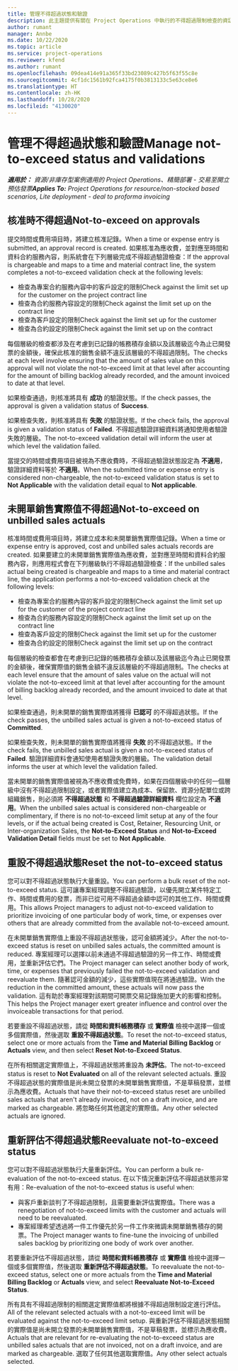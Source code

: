 ```yaml
---
title: 管理不得超過狀態和驗證
description: 此主題提供有關在 Project Operations 中執行的不得超過限制檢查的資訊。
author: rumant
manager: Annbe
ms.date: 10/22/2020
ms.topic: article
ms.service: project-operations
ms.reviewer: kfend
ms.author: rumant
ms.openlocfilehash: 09dea414e91a365f33bd23089c427b5f63f55c8e
ms.sourcegitcommit: 4cf1dc1561b92fca4175f0b3813133c5e63ce8e6
ms.translationtype: HT
ms.contentlocale: zh-HK
ms.lasthandoff: 10/28/2020
ms.locfileid: "4130020"
---
```

# <a name="manage-not-to-exceed-status-and-validations"></a><span data-ttu-id="3baa7-103">管理不得超過狀態和驗證</span><span class="sxs-lookup"><span data-stu-id="3baa7-103">Manage not-to-exceed status and validations</span></span> 

<span data-ttu-id="3baa7-104">_**適用於：** 資源/非庫存型案例適用的 Project Operations、精簡部署 - 交易至開立預估發票_</span><span class="sxs-lookup"><span data-stu-id="3baa7-104">_**Applies To:** Project Operations for resource/non-stocked based scenarios, Lite deployment - deal to proforma invoicing_</span></span>

## <a name="not-to-exceed-on-approvals"></a><span data-ttu-id="3baa7-105">核准時不得超過</span><span class="sxs-lookup"><span data-stu-id="3baa7-105">Not-to-exceed on approvals</span></span>

<span data-ttu-id="3baa7-106">提交時間或費用項目時，將建立核准記錄。</span><span class="sxs-lookup"><span data-stu-id="3baa7-106">When a time or expense entry is submitted, an approval record is created.</span></span> <span data-ttu-id="3baa7-107">如果核准為應收費，並對應至時間和資料合約服務內容，則系統會在下列層級完成不得超過驗證檢查：</span><span class="sxs-lookup"><span data-stu-id="3baa7-107">If the approval is chargeable and maps to a time and material contract line, the system completes a not-to-exceed validation check at the following levels:</span></span>

  - <span data-ttu-id="3baa7-108">檢查為專案合約服務內容中的客戶設定的限制</span><span class="sxs-lookup"><span data-stu-id="3baa7-108">Check against the limit set up for the customer on the project contract line</span></span>
  - <span data-ttu-id="3baa7-109">檢查為合約服務內容設定的限制</span><span class="sxs-lookup"><span data-stu-id="3baa7-109">Check against the limit set up on the contract line</span></span>
  - <span data-ttu-id="3baa7-110">檢查為客戶設定的限制</span><span class="sxs-lookup"><span data-stu-id="3baa7-110">Check against the limit set up for the customer</span></span>
  - <span data-ttu-id="3baa7-111">檢查為合約設定的限制</span><span class="sxs-lookup"><span data-stu-id="3baa7-111">Check against the limit set up on the contract</span></span>

<span data-ttu-id="3baa7-112">每個層級的檢查都涉及在考慮到已記錄的帳務積存金額以及該層級迄今為止已開發票的金額後，確保此核准的銷售金額不違反該層級的不得超過限制。</span><span class="sxs-lookup"><span data-stu-id="3baa7-112">The checks at each level involve ensuring that the amount of sales value on this approval will not violate the not-to-exceed limit at that level after accounting for the amount of billing backlog already recorded, and the amount invoiced to date at that level.</span></span>

<span data-ttu-id="3baa7-113">如果檢查通過，則核准將具有 **成功** 的驗證狀態。</span><span class="sxs-lookup"><span data-stu-id="3baa7-113">If the check passes, the approval is given a validation status of **Success**.</span></span>

<span data-ttu-id="3baa7-114">如果檢查失敗，則核准將具有 **失敗** 的驗證狀態。</span><span class="sxs-lookup"><span data-stu-id="3baa7-114">If the check fails, the approval is given a validation status of **Failed**.</span></span> <span data-ttu-id="3baa7-115">不得超過驗證詳細資料將通知使用者驗證失敗的層級。</span><span class="sxs-lookup"><span data-stu-id="3baa7-115">The not-to-exceed validation detail will inform the user at which level the validation failed.</span></span>

<span data-ttu-id="3baa7-116">當提交的時間或費用項目被視為不應收費時，不得超過驗證狀態設定為 **不適用**，驗證詳細資料等於 **不適用**。</span><span class="sxs-lookup"><span data-stu-id="3baa7-116">When the submitted time or expense entry is considered non-chargeable, the not-to-exceed validation status is set to **Not Applicable** with the validation detail equal to **Not applicable**.</span></span>

## <a name="not-to-exceed-on-unbilled-sales-actuals"></a><span data-ttu-id="3baa7-117">未開單銷售實際值不得超過</span><span class="sxs-lookup"><span data-stu-id="3baa7-117">Not-to-exceed on unbilled sales actuals</span></span>

<span data-ttu-id="3baa7-118">核准時間或費用項目時，將建立成本和未開單銷售實際值記錄。</span><span class="sxs-lookup"><span data-stu-id="3baa7-118">When a time or expense entry is approved, cost and unbilled sales actuals records are created.</span></span> <span data-ttu-id="3baa7-119">如果要建立的未開單銷售實際值為應收費，並對應至時間和資料合約服務內容，則應用程式會在下列層級執行不得超過驗證檢查：</span><span class="sxs-lookup"><span data-stu-id="3baa7-119">If the unbilled sales actual being created is chargeable and maps to a time and material contract line, the application performs a not-to-exceed validation check at the following levels:</span></span>

  - <span data-ttu-id="3baa7-120">檢查為專案合約服務內容的客戶設定的限制</span><span class="sxs-lookup"><span data-stu-id="3baa7-120">Check against the limit set up for the customer of the project contract line</span></span>
  - <span data-ttu-id="3baa7-121">檢查為合約服務內容設定的限制</span><span class="sxs-lookup"><span data-stu-id="3baa7-121">Check against the limit set up on the contract line</span></span>
  - <span data-ttu-id="3baa7-122">檢查為客戶設定的限制</span><span class="sxs-lookup"><span data-stu-id="3baa7-122">Check against the limit set up for the customer</span></span>
  - <span data-ttu-id="3baa7-123">檢查為合約設定的限制</span><span class="sxs-lookup"><span data-stu-id="3baa7-123">Check against the limit set up on the contract</span></span>

<span data-ttu-id="3baa7-124">每個層級的檢查都會在考慮到已記錄的帳務積存金額以及該層級迄今為止已開發票的金額後，確保實際值的銷售金額不違反該層級的不得超過限制。</span><span class="sxs-lookup"><span data-stu-id="3baa7-124">The checks at each level ensure that the amount of sales value on the actual will not violate the not-to-exceed limit at that level after accounting for the amount of billing backlog already recorded, and the amount invoiced to date at that level.</span></span>

<span data-ttu-id="3baa7-125">如果檢查通過，則未開單的銷售實際值將獲得 **已認可** 的不得超過狀態。</span><span class="sxs-lookup"><span data-stu-id="3baa7-125">If the check passes, the unbilled sales actual is given a not-to-exceed status of **Committed**.</span></span>

<span data-ttu-id="3baa7-126">如果檢查失敗，則未開單的銷售實際值將獲得 **失敗** 的不得超過狀態。</span><span class="sxs-lookup"><span data-stu-id="3baa7-126">If the check fails, the unbilled sales actual is given a not-to-exceed status of **Failed**.</span></span> <span data-ttu-id="3baa7-127">驗證詳細資料會通知使用者驗證失敗的層級。</span><span class="sxs-lookup"><span data-stu-id="3baa7-127">The validation detail informs the user at which level the validation failed.</span></span>

<span data-ttu-id="3baa7-128">當未開單的銷售實際值被視為不應收費或免費時，如果在四個層級中的任何一個層級中沒有不得超過限制設定，或者實際值建立為成本、保留款、資源分配單位或跨組織銷售，則必須將 **不得超過狀態** 和 **不得超過驗證詳細資料** 欄位設定為 **不適用**。</span><span class="sxs-lookup"><span data-stu-id="3baa7-128">When the unbilled sales actual is considered non-chargeable or complimentary, if there is no not-to-exceed limit setup at any of the four levels, or if the actual being created is Cost, Retainer, Resourcing Unit, or Inter-organization Sales, the **Not-to-Exceed Status** and **Not-to-Exceed Validation Detail** fields must be set to **Not Applicable**.</span></span>

## <a name="reset-the-not-to-exceed-status"></a><span data-ttu-id="3baa7-129">重設不得超過狀態</span><span class="sxs-lookup"><span data-stu-id="3baa7-129">Reset the not-to-exceed status</span></span>

<span data-ttu-id="3baa7-130">您可以對不得超過狀態執行大量重設。</span><span class="sxs-lookup"><span data-stu-id="3baa7-130">You can perform a bulk reset of the not-to-exceed status.</span></span> <span data-ttu-id="3baa7-131">這可讓專案經理調整不得超過驗證，以優先開立某件特定工作、時間或費用的發票，而非已從可用不得超過金額中認可的其他工作、時間或費用。</span><span class="sxs-lookup"><span data-stu-id="3baa7-131">This allows Project managers to adjust not-to-exceed validation to prioritize invoicing of one particular body of work, time, or expenses over others that are already committed from the available not-to-exceed amount.</span></span>

<span data-ttu-id="3baa7-132">在未開單銷售實際值上重設不得超過狀態後，認可金額將減少。</span><span class="sxs-lookup"><span data-stu-id="3baa7-132">After the not-to-exceed status is reset on unbilled sales actuals, the committed amount is reduced.</span></span> <span data-ttu-id="3baa7-133">專案經理可以選擇以前未通過不得超過驗證的另一件工作、時間或費用，並重新評估它們。</span><span class="sxs-lookup"><span data-stu-id="3baa7-133">The Project manager can select another body of work, time, or expenses that previously failed the not-to-exceed validation and reevaluate them.</span></span> <span data-ttu-id="3baa7-134">隨著認可金額的減少，這些實際值現在將通過驗證。</span><span class="sxs-lookup"><span data-stu-id="3baa7-134">With the reduction in the committed amount, these actuals will now pass the validation.</span></span> <span data-ttu-id="3baa7-135">這有助於專案經理對該期間可開票交易記錄施加更大的影響和控制。</span><span class="sxs-lookup"><span data-stu-id="3baa7-135">This helps the Project manager exert greater influence and control over the invoiceable transactions for that period.</span></span>

<span data-ttu-id="3baa7-136">若要重設不得超過狀態，請從 **時間和資料帳務積存** 或 **實際值** 檢視中選擇一個或多個實際值，然後選取 **重設不得超過狀態**。</span><span class="sxs-lookup"><span data-stu-id="3baa7-136">To reset the not-to-exceed status, select one or more actuals from the **Time and Material Billing Backlog** or **Actuals** view, and then select **Reset Not-to-Exceed Status**.</span></span>

<span data-ttu-id="3baa7-137">在所有相關選定實際值上，不得超過狀態將重設為 **未評估**。</span><span class="sxs-lookup"><span data-stu-id="3baa7-137">The not-to-exceed status is reset to **Not Evaluated** on all of the relevant selected actuals.</span></span> <span data-ttu-id="3baa7-138">重設不得超過狀態的實際值是尚未開立發票的未開單銷售實際值，不是草稿發票，並標示為應收費。</span><span class="sxs-lookup"><span data-stu-id="3baa7-138">Actuals that have their not-to-exceed status reset are unbilled sales actuals that aren't already invoiced, not on a draft invoice, and are marked as chargeable.</span></span> <span data-ttu-id="3baa7-139">將忽略任何其他選定的實際值。</span><span class="sxs-lookup"><span data-stu-id="3baa7-139">Any other selected actuals are ignored.</span></span>

## <a name="reevaluate-not-to-exceed-status"></a><span data-ttu-id="3baa7-140">重新評估不得超過狀態</span><span class="sxs-lookup"><span data-stu-id="3baa7-140">Reevaluate not-to-exceed status</span></span>

<span data-ttu-id="3baa7-141">您可以對不得超過狀態執行大量重新評估。</span><span class="sxs-lookup"><span data-stu-id="3baa7-141">You can perform a bulk re-evaluation of the not-to-exceed status.</span></span> <span data-ttu-id="3baa7-142">在以下情況重新評估不得超過狀態非常有用：</span><span class="sxs-lookup"><span data-stu-id="3baa7-142">Re-evaluation of the not-to-exceed status is useful when:</span></span>

  - <span data-ttu-id="3baa7-143">與客戶重新談判了不得超過限制，且需要重新評估實際值。</span><span class="sxs-lookup"><span data-stu-id="3baa7-143">There was a renegotiation of not-to-exceed limits with the customer and actuals will need to be reevaluated.</span></span>
  - <span data-ttu-id="3baa7-144">專案經理希望透過將一件工作優先於另一件工作來微調未開單銷售積存的開票。</span><span class="sxs-lookup"><span data-stu-id="3baa7-144">The Project manager wants to fine-tune the invoicing of unbilled sales backlog by prioritizing one body of work over another.</span></span>

<span data-ttu-id="3baa7-145">若要重新評估不得超過狀態，請從 **時間和資料帳務積存** 或 **實際值** 檢視中選擇一個或多個實際值，然後選取 **重新評估不得超過狀態**。</span><span class="sxs-lookup"><span data-stu-id="3baa7-145">To reevaluate the not-to-exceed status, select one or more actuals from the **Time and Material Billing Backlog** or **Actuals** view, and select **Reevaluate Not-to-Exceed Status**.</span></span>

<span data-ttu-id="3baa7-146">所有具有不得超過限制的相關選定實際值都將根據不得超過限制設定進行評估。</span><span class="sxs-lookup"><span data-stu-id="3baa7-146">All of the relevant selected actuals with a not-to-exceed limit will be evaluated against the not-to-exceed limit setup.</span></span> <span data-ttu-id="3baa7-147">與重新評估不得超過狀態相關的實際值是尚未開立發票的未開單銷售實際值，不是草稿發票，並標示為應收費。</span><span class="sxs-lookup"><span data-stu-id="3baa7-147">Actuals that are relevant for re-evaluating the not-to-exceed status are unbilled sales actuals that are not invoiced, not on a draft invoice, and are marked as chargeable.</span></span> <span data-ttu-id="3baa7-148">選取了任何其他選取實際值。</span><span class="sxs-lookup"><span data-stu-id="3baa7-148">Any other select actuals selected.</span></span>

